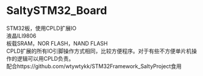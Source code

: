 # SaltySTM32_Board
STM32板，使用CPLD扩展IO<br>
液晶ILI9806<br>
板载SRAM，NOR FLASH，NAND FLASH<br>
CPLD扩展的所有IO引脚操作方式相同，比较方便程序。对于有些不方便单片机操作的逻辑可以用CPLD负责。<br>
配合https://github.com/wtywtykk/STM32Framework_SaltyProject食用<br>
